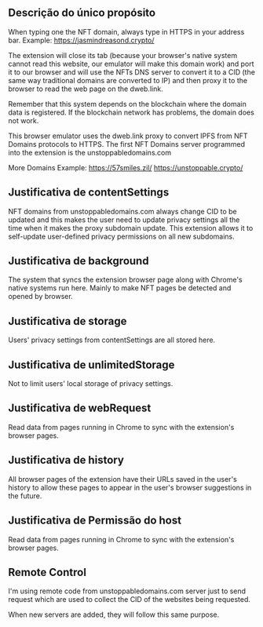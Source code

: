 ## Descrição do único propósito

When typing one the NFT domain, always type in HTTPS in your address bar. Example: https://jasmindreasond.crypto/

The extension will close its tab (because your browser's native system cannot read this website, our emulator will make this domain work) and port it to our browser and will use the NFTs DNS server to convert it to a CID (the same way traditional domains are converted to IP) and then proxy it to the browser to read the web page on the dweb.link.

Remember that this system depends on the blockchain where the domain data is registered. If the blockchain network has problems, the domain does not work.

This browser emulator uses the dweb.link proxy to convert IPFS from NFT Domains protocols to HTTPS. The first NFT Domains server programmed into the extension is the unstoppabledomains.com

More Domains Example:
https://57smiles.zil/
https://unstoppable.crypto/

## Justificativa de contentSettings

NFT domains from unstoppabledomains.com always change CID to be updated and this makes the user need to update privacy settings all the time when it makes the proxy subdomain update. This extension allows it to self-update user-defined privacy permissions on all new subdomains.

## Justificativa de background

The system that syncs the extension browser page along with Chrome's native systems run here. Mainly to make NFT pages be detected and opened by browser.

## Justificativa de storage

Users' privacy settings from contentSettings are all stored here.

## Justificativa de unlimitedStorage

Not to limit users' local storage of privacy settings.


## Justificativa de webRequest

Read data from pages running in Chrome to sync with the extension's browser pages.


## Justificativa de history

All browser pages of the extension have their URLs saved in the user's history to allow these pages to appear in the user's browser suggestions in the future.

## Justificativa de Permissão do host

Read data from pages running in Chrome to sync with the extension's browser pages.

## Remote Control

I'm using remote code from unstoppabledomains.com server just to send request which are used to collect the CID of the websites being requested.

When new servers are added, they will follow this same purpose.